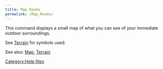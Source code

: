 ```yaml
---
title: Map Rooms
permalink: /Map_Rooms/
---
```


This command displays a small map of what you can see of your immediate
outdoor surroundings.

See [Terrain](Terrain "wikilink") for symbols used.

See also: [Map](Map "wikilink"), [Terrain](Terrain "wikilink")

[Category:Help files](Category:Help_files "wikilink")